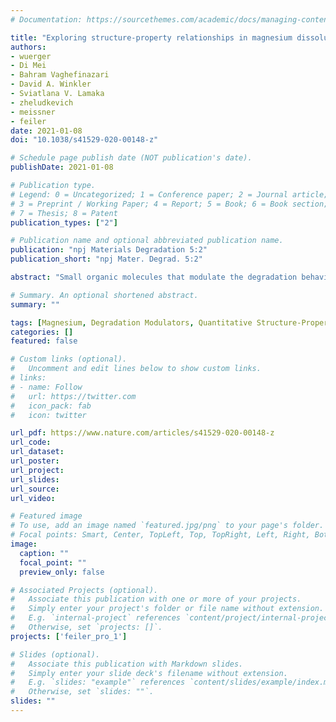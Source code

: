```yaml
---
# Documentation: https://sourcethemes.com/academic/docs/managing-content/

title: "Exploring structure-property relationships in magnesium dissolution modulators "
authors:
- wuerger
- Di Mei
- Bahram Vaghefinazari
- David A. Winkler
- Sviatlana V. Lamaka
- zheludkevich
- meissner
- feiler
date: 2021-01-08
doi: "10.1038/s41529-020-00148-z"

# Schedule page publish date (NOT publication's date).
publishDate: 2021-01-08

# Publication type.
# Legend: 0 = Uncategorized; 1 = Conference paper; 2 = Journal article;
# 3 = Preprint / Working Paper; 4 = Report; 5 = Book; 6 = Book section;
# 7 = Thesis; 8 = Patent
publication_types: ["2"]

# Publication name and optional abbreviated publication name.
publication: "npj Materials Degradation 5:2"
publication_short: "npj Mater. Degrad. 5:2"

abstract: "Small organic molecules that modulate the degradation behavior of Mg constitute benign and useful materials to modify the service environment of light metal materials for specific applications. The vast chemical space of potentially effective compounds can be explored by machine learning-based quantitative structure-property relationship models, accelerating the discovery of potent dissolution modulators. Here, we demonstrate how unsupervised clustering of a large number of potential Mg dissolution modulators by structural similarities and sketch-maps can predict their experimental performance using a kernel ridge regression model. We compare the prediction accuracy of this approach to that of a prior artificial neural networks study. We confirm the robustness of our data-driven model by blind prediction of the dissolution modulating performance of 10 untested compounds. Finally, a workflow is presented that facilitates the automated discovery of chemicals with desired dissolution modulating properties from a commercial database. We subsequently prove this concept by blind validation of five chemicals."

# Summary. An optional shortened abstract.
summary: ""

tags: [Magnesium, Degradation Modulators, Quantitative Structure-Property Relationships, Kernel Ridge Regression, SOAP, Dimensionality Reduction, In silico Discovery]
categories: []
featured: false

# Custom links (optional).
#   Uncomment and edit lines below to show custom links.
# links:
# - name: Follow
#   url: https://twitter.com
#   icon_pack: fab
#   icon: twitter

url_pdf: https://www.nature.com/articles/s41529-020-00148-z
url_code: 
url_dataset:
url_poster:
url_project:
url_slides:
url_source:
url_video:

# Featured image
# To use, add an image named `featured.jpg/png` to your page's folder. 
# Focal points: Smart, Center, TopLeft, Top, TopRight, Left, Right, BottomLeft, Bottom, BottomRight.
image:
  caption: ""
  focal_point: ""
  preview_only: false

# Associated Projects (optional).
#   Associate this publication with one or more of your projects.
#   Simply enter your project's folder or file name without extension.
#   E.g. `internal-project` references `content/project/internal-project/index.md`.
#   Otherwise, set `projects: []`.
projects: ['feiler_pro_1']

# Slides (optional).
#   Associate this publication with Markdown slides.
#   Simply enter your slide deck's filename without extension.
#   E.g. `slides: "example"` references `content/slides/example/index.md`.
#   Otherwise, set `slides: ""`.
slides: ""
---
```


